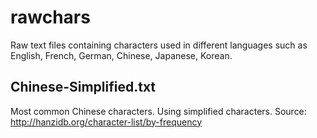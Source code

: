 # rawchars
Raw text files containing characters used in different languages such as English, French, German, Chinese, Japanese, Korean.

## Chinese-Simplified.txt
Most common Chinese characters. Using simplified characters. Source: http://hanzidb.org/character-list/by-frequency
